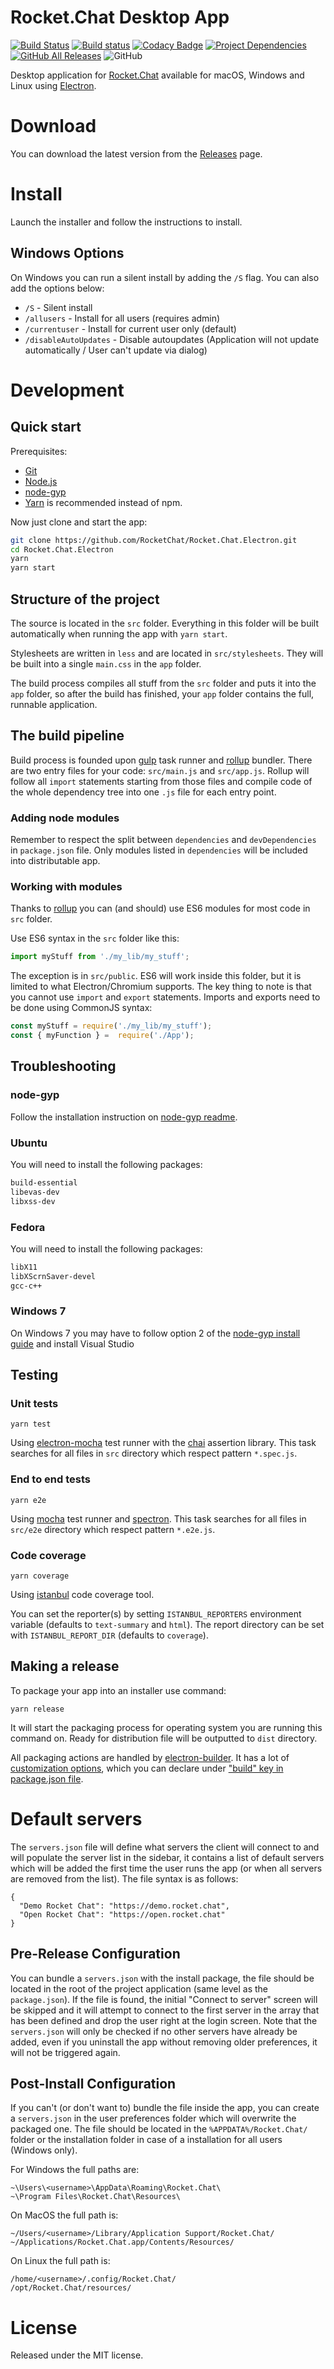 Rocket.Chat Desktop App
===============================================================================

[![Build Status](https://img.shields.io/travis/RocketChat/Rocket.Chat.Electron/master.svg?logo=travis)](https://travis-ci.org/RocketChat/Rocket.Chat.Electron)
[![Build status](https://img.shields.io/appveyor/ci/RocketChat/rocket-chat-electron/master.svg?logo=appveyor)](https://ci.appveyor.com/project/RocketChat/rocket-chat-electron)
[![Codacy Badge](https://api.codacy.com/project/badge/Grade/3a87141c0a4442809d9a2bff455e3102)](https://www.codacy.com/app/tassoevan/Rocket.Chat.Electron?utm_source=github.com&amp;utm_medium=referral&amp;utm_content=RocketChat/Rocket.Chat.Electron&amp;utm_campaign=Badge_Grade)
[![Project Dependencies](https://david-dm.org/RocketChat/Rocket.Chat.Electron.svg)](https://david-dm.org/RocketChat/Rocket.Chat.Electron)
[![GitHub All Releases](https://img.shields.io/github/downloads/RocketChat/Rocket.Chat.Electron/total.svg)](https://github.com/RocketChat/Rocket.Chat.Electron/releases/latest)
![GitHub](https://img.shields.io/github/license/RocketChat/Rocket.Chat.Electron.svg)

Desktop application for [Rocket.Chat](https://github.com/RocketChat/Rocket.Chat) available for macOS, Windows and Linux using [Electron](https://electronjs.org/).


# Download

You can download the latest version from the [Releases](https://github.com/RocketChat/Rocket.Chat.Electron/releases/latest) page.


# Install

Launch the installer and follow the instructions to install.

## Windows Options

On Windows you can run a silent install by adding the `/S` flag. You can also add the options below:

- `/S` - Silent install
- `/allusers` - Install for all users (requires admin)
- `/currentuser` - Install for current user only (default)
- `/disableAutoUpdates` - Disable autoupdates (Application will not update automatically / User can't update via dialog)

# Development

## Quick start

Prerequisites:

* [Git](http://git-scm.com/book/en/v2/Getting-Started-Installing-Git)
* [Node.js](https://nodejs.org)
* [node-gyp](https://github.com/nodejs/node-gyp#installation)
* [Yarn](http://yarnpkg.com/) is recommended instead of npm.

Now just clone and start the app:

```sh
git clone https://github.com/RocketChat/Rocket.Chat.Electron.git
cd Rocket.Chat.Electron
yarn
yarn start
```

## Structure of the project

The source is located in the `src` folder. Everything in this folder will be built automatically when running the app with `yarn start`.

Stylesheets are written in `less` and are located in `src/stylesheets`. They will be built into a single `main.css` in the `app` folder.

The build process compiles all stuff from the `src` folder and puts it into the `app` folder, so after the build has finished, your `app` folder contains the full, runnable application.

## The build pipeline

Build process is founded upon [gulp](https://github.com/gulpjs/gulp) task runner and [rollup](https://github.com/rollup/rollup) bundler. There are two entry files for your code: `src/main.js` and `src/app.js`. Rollup will follow all `import` statements starting from those files and compile code of the whole dependency tree into one `.js` file for each entry point.


### Adding node modules

Remember to respect the split between `dependencies` and `devDependencies` in `package.json` file. Only modules listed in `dependencies` will be included into distributable app.


### Working with modules

Thanks to [rollup](https://github.com/rollup/rollup) you can (and should) use ES6 modules for most code in `src` folder.

Use ES6 syntax in the `src` folder like this:
```js
import myStuff from './my_lib/my_stuff';
```

The exception is in `src/public`. ES6 will work inside this folder, but it is limited to what Electron/Chromium supports. The key thing to note is that you cannot use `import` and `export` statements. Imports and exports need to be done using CommonJS syntax:

```js
const myStuff = require('./my_lib/my_stuff');
const { myFunction } =  require('./App');
```


## Troubleshooting

### node-gyp

Follow the installation instruction on [node-gyp readme](https://github.com/nodejs/node-gyp#installation).


### Ubuntu

You will need to install the following packages:

```sh
build-essential
libevas-dev
libxss-dev
```


### Fedora

You will need to install the following packages:

```sh
libX11
libXScrnSaver-devel
gcc-c++
```


### Windows 7

On Windows 7 you may have to follow option 2 of the [node-gyp install guide](https://github.com/nodejs/node-gyp#installation) and install Visual Studio


## Testing

### Unit tests

```
yarn test
```

Using [electron-mocha](https://github.com/jprichardson/electron-mocha) test runner with the [chai](http://chaijs.com/api/assert/) assertion library. This task searches for all files in `src` directory which respect pattern `*.spec.js`.


### End to end tests

```
yarn e2e
```

Using [mocha](https://mochajs.org/) test runner and [spectron](http://electron.atom.io/spectron/).
This task searches for all files in `src/e2e` directory which respect pattern `*.e2e.js`.


### Code coverage

```
yarn coverage
```

Using [istanbul](http://gotwarlost.github.io/istanbul/) code coverage tool.

You can set the reporter(s) by setting `ISTANBUL_REPORTERS` environment variable (defaults to `text-summary` and `html`). The report directory can be set with `ISTANBUL_REPORT_DIR` (defaults to `coverage`).


## Making a release

To package your app into an installer use command:

```
yarn release
```

It will start the packaging process for operating system you are running this command on. Ready for distribution file will be outputted to `dist` directory.

All packaging actions are handled by [electron-builder](https://github.com/electron-userland/electron-builder). It has a lot of [customization options](https://github.com/electron-userland/electron-builder/wiki/Options), which you can declare under ["build" key in package.json file](https://github.com/szwacz/electron-boilerplate/blob/master/package.json#L2).


# Default servers

The `servers.json` file will define what servers the client will connect to and will populate the server list in the sidebar, it contains a list of default servers which will be added the first time the user runs the app (or when all servers are removed from the list).
The file syntax is as follows:
```
{
  "Demo Rocket Chat": "https://demo.rocket.chat",
  "Open Rocket Chat": "https://open.rocket.chat"
}
```


## Pre-Release Configuration

You can bundle a `servers.json` with the install package, the file should be located in the root of the project application (same level as the `package.json`). If the file is found, the initial "Connect to server" screen will be skipped and it will attempt to connect to the first server in the array that has been defined and drop the user right at the login screen. Note that the `servers.json` will only be checked if no other servers have already be added, even if you uninstall the app without removing older preferences, it will not be triggered again.


## Post-Install Configuration

If you can't (or don't want to) bundle the file inside the app, you can create a `servers.json` in the user preferences folder which will overwrite the packaged one. The file should be located in the `%APPDATA%/Rocket.Chat/` folder or the installation folder in case of a installation for all users (Windows only).

For Windows the full paths are:

```
~\Users\<username>\AppData\Roaming\Rocket.Chat\
~\Program Files\Rocket.Chat\Resources\
```

On MacOS the full path is:

```
~/Users/<username>/Library/Application Support/Rocket.Chat/
~/Applications/Rocket.Chat.app/Contents/Resources/
```

On Linux the full path is:

```
/home/<username>/.config/Rocket.Chat/
/opt/Rocket.Chat/resources/
```


# License

Released under the MIT license.
